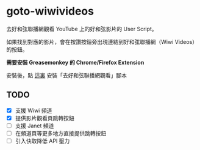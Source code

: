 # goto-wiwivideos

去好和弦聯播網觀看 YouTube 上的好和弦影片的 User Script。

如果找到對應的影片，會在按讚按鈕旁出現連結到好和弦聯播網（Wiwi Videos）的按鈕。

**需要安裝 Greasemonkey 的 Chrome/Firefox Extension**

安裝後，點 [這裏](https://github.com/dsh0416/goto-wiwivideos/raw/main/goto_wiwivideos.user.js) 安裝「去好和弦聯播網觀看」腳本

## TODO

- [x] 支援 Wiwi 頻道
- [x] 提供影片觀看頁跳轉按鈕
- [ ] 支援 Janet 頻道
- [ ] 在頻道頁等更多地方直接提供跳轉按鈕
- [ ] 引入快取降低 API 壓力
